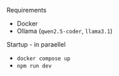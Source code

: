 Requirements
- Docker
- Ollama (`qwen2.5-coder`, `llama3.1`)


Startup - in paraellel
- `docker compose up`
- `npm run dev`
